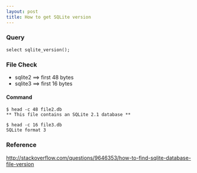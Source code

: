 ```yaml
---
layout: post
title: How to get SQLite version
---
```


### Query

	select sqlite_version();

### File Check
* sqlite2 ==> first 48 bytes
* sqlite3 ==> first 16 bytes

#### Command
	$ head -c 48 file2.db
	** This file contains an SQLite 2.1 database **
	
	$ head -c 16 file3.db
	SQLite format 3

### Reference
<http://stackoverflow.com/questions/9646353/how-to-find-sqlite-database-file-version> 